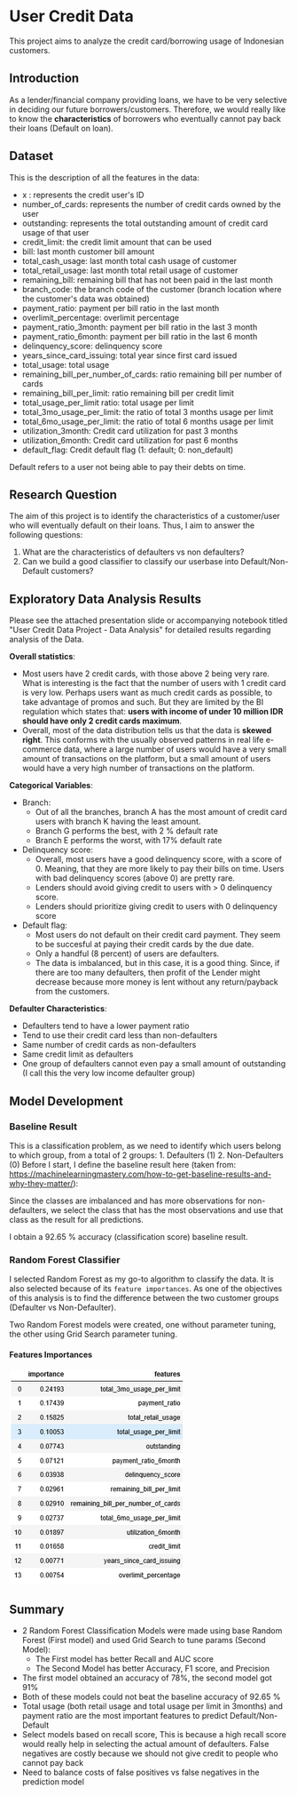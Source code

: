 # User Credit Data

This project aims to analyze the credit card/borrowing usage of Indonesian customers.

## Introduction

As a lender/financial company providing loans, we have to be very selective in deciding our future borrowers/customers.
Therefore, we would really like to know the **characteristics** of borrowers who eventually cannot pay back their loans (Default on loan).

## Dataset

This is the description of all the features in the data:

- x : represents the credit user's ID
- number_of_cards: represents the number of credit cards owned by the user
- outstanding: represents the total outstanding amount of credit card usage of that user
- credit_limit: the credit limit amount that can be used
- bill: last month customer bill amount
- total_cash_usage: last month total cash usage of customer
- total_retail_usage: last month total retail usage of customer
- remaining_bill: remaining bill that has not been paid in the last month
- branch_code: the branch code of the customer (branch location where the customer's data was obtained)
- payment_ratio: payment per bill ratio in the last month
- overlimit_percentage: overlimit percentage
- payment_ratio_3month: payment per bill ratio in the last 3 month
- payment_ratio_6month: payment per bill ratio in the last 6 month
- delinquency_score: delinquency score
- years_since_card_issuing: total year since first card issued
- total_usage: total usage
- remaining_bill_per_number_of_cards: ratio remaining bill per number of cards
- remaining_bill_per_limit: ratio remaining bill per credit limit
- total_usage_per_limit ratio: total usage per limit
- total_3mo_usage_per_limit: the ratio of total 3 months usage per limit
- total_6mo_usage_per_limit: the ratio of total 6 months usage per limit
- utilization_3month: Credit card utilization for past 3 months
- utilization_6month: Credit card utilization for past 6 months
- default_flag: Credit default flag (1: default; 0: non_default)

Default refers to a user not being able to pay their debts on time.

## Research Question

The aim of this project is to identify the characteristics of a customer/user who will eventually default on their loans. Thus, I aim to answer the following questions:

1. What are the characteristics of defaulters vs non defaulters?
2. Can we build a good classifier to classify our userbase into Default/Non-Default customers?

## Exploratory Data Analysis Results

Please see the attached presentation slide or accompanying notebook titled "User Credit Data Project - Data Analysis" for detailed results regarding analysis of the Data.

**Overall statistics**:

- Most users have 2 credit cards, with those above 2 being very rare.
  What is interesting is the fact that the number of users with 1 credit card is very low.
  Perhaps users want as much credit cards as possible, to take advantage of promos and such. But they are limited by the BI regulation which states that:
  **users with income of under 10 million IDR should have only 2 credit cards maximum**.
- Overall, most of the data distribution tells us that the data is **skewed right**. This conforms with the usually observed patterns in real life e-commerce data, where a large number of users would have a very small amount of transactions on the platform, but a small amount of users would have a very high number of transactions on the platform.

**Categorical Variables**:

- Branch:
  - Out of all the branches, branch A has the most amount of credit card users with branch K having the least amount.
  - Branch G performs the best, with 2 % default rate
  - Branch E performs the worst, with 17% default rate
- Delinquency score:
  - Overall, most users have a good delinquency score, with a score of 0. Meaning, that they are more likely to pay their bills on time. Users with bad delinquency scores (above 0) are pretty rare.
  - Lenders should avoid giving credit to users with > 0 delinquency score.
  - Lenders should prioritize giving credit to users with 0 delinquency score
- Default flag:
  - Most users do not default on their credit card payment. They seem to be succesful at paying their credit cards by the due date.
  - Only a handful (8 percent) of users are defaulters.
  - The data is imbalanced, but in this case, it is a good thing. Since, if there are too many defaulters, then profit of the Lender might decrease because more money is lent
    without any return/payback from the customers.

**Defaulter Characteristics**:

- Defaulters tend to have a lower payment ratio
- Tend to use their credit card less than non-defaulters
- Same number of credit cards as non-defaulters
- Same credit limit as defaulters
- One group of defaulters cannot even pay a small amount of outstanding (I call this the very low income defaulter group)

## Model Development

### Baseline Result

This is a classification problem, as we need to identify which users belong to which group, from a total of 2 groups: 1. Defaulters (1) 2. Non-Defaulters (0)
Before I start, I define the baseline result here (taken from: https://machinelearningmastery.com/how-to-get-baseline-results-and-why-they-matter/):

Since the classes are imbalanced and has more observations for non-defaulters, we select the class that has the most observations and use that class as the result for all predictions.

I obtain a 92.65 % accuracy (classification score) baseline result.

### Random Forest Classifier

I selected Random Forest as my go-to algorithm to classify the data. It is also selected because of its `feature importances`. As one of the objectives of this analysis
is to find the difference between the two customer groups (Defaulter vs Non-Defaulter).

Two Random Forest models were created, one without parameter tuning, the other using Grid Search parameter tuning.

#### Features Importances

![Features Importances](/images/features-importances.png)

## Summary

- 2 Random Forest Classification Models were made using base Random Forest (First model) and used Grid Search to tune params (Second Model):
  - The First model has better Recall and AUC score
  - The Second Model has better Accuracy, F1 score, and Precision
- The first model obtained an accuracy of 78%, the second model got 91%
- Both of these models could not beat the baseline accuracy of 92.65 %
- Total usage (both retail usage and total usage per limit in 3months) and payment ratio are the most important features to predict Default/Non-Default
- Select models based on recall score, This is because a high recall score would really help in selecting the actual amount of defaulters. False negatives are costly because we should not give credit to people who cannot pay back
- Need to balance costs of false positives vs false negatives in the prediction model
